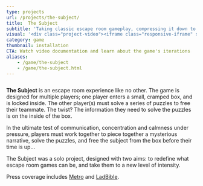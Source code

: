 ```yaml
---
type: projects
url: /projects/the-subject/
title:  The Subject
subtitle: 'Taking classic escape room gameplay, compressing it down to an uncomfortably small scale and mixing in a mind-bending narrative, The Subject is a truly unique experience for two or more players.'
visual: '<div class="project-video"><iframe class="responsive-iframe" src="https://player.vimeo.com/video/385343442" frameborder="0" allow="autoplay; fullscreen" allowfullscreen></iframe></div>'
category: game
thumbnail: installation
CTA: Watch video documentation and learn about the game's iterations
aliases:
    - /game/the-subject
    - /game/the-subject.html
---
```

<img class="project-image-right" style="padding-bottom: 0px;" src="/img/projects/the-subject/the-subject-1.png" alt="" title="The Subject photos">

<b>The Subject</b> is an escape room experience like no other. The game is designed for multiple players; one player enters a small, cramped box, and is locked inside. The other player(s) must solve a series of puzzles to free their teammate. The twist? The information they need to solve the puzzles is on the inside of the box.

In the ultimate test of communication, concentration and calmness under pressure, players must work together to piece together a mysterious narrative, solve the puzzles, and free the subject from the box before their time is up...

The Subject was a solo project, designed with two aims: to redefine what escape room games can be, and take them to a new level of intensity.

Press coverage includes <a href="https://metro.co.uk/2019/09/26/worlds-smallest-escape-room-shuts-coffin-induce-claustrophobia-dread-10811561/">Metro</a> and <a href="https://www.ladbible.com/news/news-worlds-smallest-escape-locks-you-in-a-coffin-20190926">LadBible</a>.